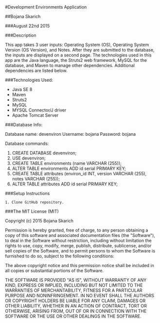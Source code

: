 #Development Environments Application

##Bojana Skarich

###August 22nd 2015

###Description

This app takes 3 user inputs: Operating System (OS), Operating System Version (OS Version), and Notes. After they are submitted to the database, the inputs are displayed on a second page. The technologies used in this app are the Java language, the Struts2 web framework, MySQL for the database, and Maven to manage other dependencies. Additional dependencies are listed below.

###Technologies Used:

* Java SE 8
* Maven
* Struts2
* MySQL
* MYSQL Connector/J driver
* Apache Tomcat Server



###Database Info:

Database name: devenviron
Username: bojana
Password: bojana

Database commands:

1. CREATE DATABASE devenviron;
2. USE devenviron;
3. CREATE TABLE environments (name VARCHAR (255));
4. ALTER TABLE environments ADD id serial PRIMARY KEY;
5. CREATE TABLE attributes (environ_id INT, version VARCHAR (255), notes VARCHAR (255));
6. ALTER TABLE attributes ADD id serial PRIMARY KEY;


###Setup Instructions

    1. Clone GitHub repository.


###The MIT License (MIT)

Copyright (c) 2015 Bojana Skarich

Permission is hereby granted, free of charge, to any person obtaining a copy of this software and associated documentation files (the "Software"), to deal in the Software without restriction, including without limitation the rights to use, copy, modify, merge, publish, distribute, sublicense, and/or sell copies of the Software, and to permit persons to whom the Software is furnished to do so, subject to the following conditions:

The above copyright notice and this permission notice shall be included in all copies or substantial portions of the Software.

THE SOFTWARE IS PROVIDED "AS IS", WITHOUT WARRANTY OF ANY KIND, EXPRESS OR IMPLIED, INCLUDING BUT NOT LIMITED TO THE WARRANTIES OF MERCHANTABILITY, FITNESS FOR A PARTICULAR PURPOSE AND NONINFRINGEMENT. IN NO EVENT SHALL THE AUTHORS OR COPYRIGHT HOLDERS BE LIABLE FOR ANY CLAIM, DAMAGES OR OTHER LIABILITY, WHETHER IN AN ACTION OF CONTRACT, TORT OR OTHERWISE, ARISING FROM, OUT OF OR IN CONNECTION WITH THE SOFTWARE OR THE USE OR OTHER DEALINGS IN THE SOFTWARE.